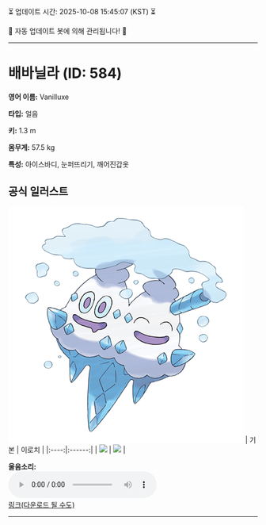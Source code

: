 
⏳ 업데이트 시간: 2025-10-08 15:45:07 (KST) ⏳

🤖 자동 업데이트 봇에 의해 관리됩니다! 🤖

---

# 배바닐라 (ID: 584)
**영어 이름:** Vanilluxe

**타입:** 얼음

**키:** 1.3 m

**몸무게:** 57.5 kg

**특성:** 아이스바디, 눈퍼뜨리기, 깨어진갑옷

## 공식 일러스트
![](https://raw.githubusercontent.com/PokeAPI/sprites/master/sprites/pokemon/other/official-artwork/584.png)
| 기본 | 이로치 |
|:----:|:------:|
| <img src="http://play.pokemonshowdown.com/sprites/ani/vanilluxe.gif" width="200"> | <img src="http://play.pokemonshowdown.com/sprites/ani-shiny/vanilluxe.gif" width="200"> |

**울음소리:**<br><audio controls src="https://raw.githubusercontent.com/PokeAPI/cries/main/cries/pokemon/latest/584.ogg"></audio><br> [링크(다운로드 될 수도)](https://raw.githubusercontent.com/PokeAPI/cries/main/cries/pokemon/latest/584.ogg)


---
